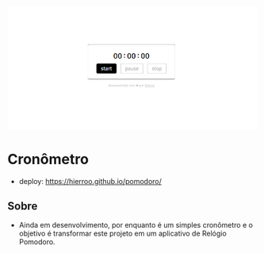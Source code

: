 <div align="center">
<img src="./images/Screenshot_1.png">
</div>

# Cronômetro

- deploy: https://hierroo.github.io/pomodoro/

## Sobre
 - Ainda em desenvolvimento, por enquanto é um simples cronômetro e o objetivo é transformar este projeto em um aplicativo de Relógio Pomodoro.
